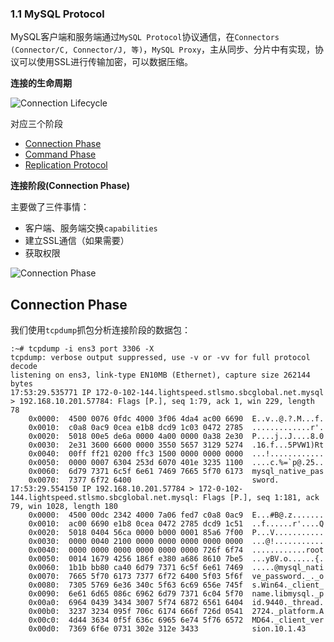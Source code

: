 ### 1.1 MySQL Protocol

MySQL客户端和服务端通过`MySQL Protocol`协议通信，在`Connectors (Connector/C, Connector/J, 等)`，`MySQL Proxy`，主从同步、分片中有实现，协议可以使用SSL进行传输加密，可以数据压缩。

**连接的生命周期**

![Connection Lifecycle](https://dev.mysql.com/doc/dev/mysql-server/latest/inline_umlgraph_52.png)

对应三个阶段

- [Connection Phase](https://dev.mysql.com/doc/dev/mysql-server/latest/page_protocol_connection_phase.html)
- [Command Phase](https://dev.mysql.com/doc/dev/mysql-server/latest/page_protocol_command_phase.html)
- [Replication Protocol](https://dev.mysql.com/doc/dev/mysql-server/latest/page_protocol_replication.html)

**连接阶段(Connection Phase)**

主要做了三件事情：

- 客户端、服务端交换`capabilities`
- 建立SSL通信（如果需要）
- 获取权限

![Connection Phase](https://dev.mysql.com/doc/dev/mysql-server/latest/inline_umlgraph_32.png)

## Connection Phase

我们使用`tcpdump`抓包分析连接阶段的数据包：

```shell
:~# tcpdump -i ens3 port 3306 -X
tcpdump: verbose output suppressed, use -v or -vv for full protocol decode
listening on ens3, link-type EN10MB (Ethernet), capture size 262144 bytes
17:53:29.535771 IP 172-0-102-144.lightspeed.stlsmo.sbcglobal.net.mysql > 192.168.10.201.57784: Flags [P.], seq 1:79, ack 1, win 229, length 78
	0x0000:  4500 0076 0fdc 4000 3f06 4da4 ac00 6690  E..v..@.?.M...f.
	0x0010:  c0a8 0ac9 0cea e1b8 dcd9 1c03 0472 2785  .............r'.
	0x0020:  5018 00e5 de6a 0000 4a00 0000 0a38 2e30  P....j..J....8.0
	0x0030:  2e31 3600 6600 0000 3550 5657 3129 5274  .16.f...5PVW1)Rt
	0x0040:  00ff ff21 0200 ffc3 1500 0000 0000 0000  ...!............
	0x0050:  0000 0007 6304 253d 6070 401e 3235 1100  ....c.%=`p@.25..
	0x0060:  6d79 7371 6c5f 6e61 7469 7665 5f70 6173  mysql_native_pas
	0x0070:  7377 6f72 6400                           sword.
17:53:29.554150 IP 192.168.10.201.57784 > 172-0-102-144.lightspeed.stlsmo.sbcglobal.net.mysql: Flags [P.], seq 1:181, ack 79, win 1028, length 180
	0x0000:  4500 00dc 2342 4000 7a06 fed7 c0a8 0ac9  E...#B@.z.......
	0x0010:  ac00 6690 e1b8 0cea 0472 2785 dcd9 1c51  ..f......r'....Q
	0x0020:  5018 0404 56ca 0000 b000 0001 85a6 7f00  P...V...........
	0x0030:  0000 0040 2100 0000 0000 0000 0000 0000  ...@!...........
	0x0040:  0000 0000 0000 0000 0000 0000 726f 6f74  ............root
	0x0050:  0014 1679 4256 186f e380 a686 8610 7be5  ...yBV.o......{.
	0x0060:  1b1b bb80 ca40 6d79 7371 6c5f 6e61 7469  .....@mysql_nati
	0x0070:  7665 5f70 6173 7377 6f72 6400 5f03 5f6f  ve_password._._o
	0x0080:  7305 5769 6e36 340c 5f63 6c69 656e 745f  s.Win64._client_
	0x0090:  6e61 6d65 086c 6962 6d79 7371 6c04 5f70  name.libmysql._p
	0x00a0:  6964 0439 3434 3007 5f74 6872 6561 6404  id.9440._thread.
	0x00b0:  3237 3234 095f 706c 6174 666f 726d 0541  2724._platform.A
	0x00c0:  4d44 3634 0f5f 636c 6965 6e74 5f76 6572  MD64._client_ver
	0x00d0:  7369 6f6e 0731 302e 312e 3433            sion.10.1.43
```

